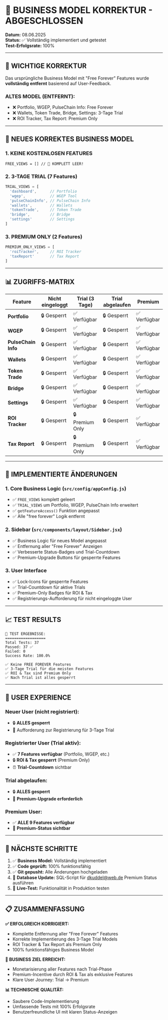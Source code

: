 # 🎯 BUSINESS MODEL KORREKTUR - ABGESCHLOSSEN

**Datum:** 08.06.2025  
**Status:** ✅ Vollständig implementiert und getestet  
**Test-Erfolgsrate:** 100%

---

## 🚨 **WICHTIGE KORREKTUR**

Das ursprüngliche Business Model mit "Free Forever" Features wurde **vollständig entfernt** basierend auf User-Feedback.

### **ALTES MODEL (ENTFERNT):**
- ❌ Portfolio, WGEP, PulseChain Info: Free Forever
- ❌ Wallets, Token Trade, Bridge, Settings: 3-Tage Trial
- ❌ ROI Tracker, Tax Report: Premium Only

---

## 🎯 **NEUES KORREKTES BUSINESS MODEL**

### **1. KEINE KOSTENLOSEN FEATURES**
```
FREE_VIEWS = [] // 🚫 KOMPLETT LEER!
```

### **2. 3-TAGE TRIAL (7 Features)**
```javascript
TRIAL_VIEWS = [
  'dashboard',      // Portfolio
  'wgep',           // WGEP Tool
  'pulseChainInfo', // PulseChain Info
  'wallets',        // Wallets
  'tokenTrade',     // Token Trade
  'bridge',         // Bridge
  'settings'        // Settings
]
```

### **3. PREMIUM ONLY (2 Features)**
```javascript
PREMIUM_ONLY_VIEWS = [
  'roiTracker',     // ROI Tracker
  'taxReport'       // Tax Report
]
```

---

## 📊 **ZUGRIFFS-MATRIX**

| Feature | Nicht eingeloggt | Trial (3 Tage) | Trial abgelaufen | Premium |
|---------|------------------|-----------------|------------------|---------|
| **Portfolio** | 🔒 Gesperrt | ✅ Verfügbar | 🔒 Gesperrt | ✅ Verfügbar |
| **WGEP** | 🔒 Gesperrt | ✅ Verfügbar | 🔒 Gesperrt | ✅ Verfügbar |
| **PulseChain Info** | 🔒 Gesperrt | ✅ Verfügbar | 🔒 Gesperrt | ✅ Verfügbar |
| **Wallets** | 🔒 Gesperrt | ✅ Verfügbar | 🔒 Gesperrt | ✅ Verfügbar |
| **Token Trade** | 🔒 Gesperrt | ✅ Verfügbar | 🔒 Gesperrt | ✅ Verfügbar |
| **Bridge** | 🔒 Gesperrt | ✅ Verfügbar | 🔒 Gesperrt | ✅ Verfügbar |
| **Settings** | 🔒 Gesperrt | ✅ Verfügbar | 🔒 Gesperrt | ✅ Verfügbar |
| **ROI Tracker** | 🔒 Gesperrt | 🔒 Premium Only | 🔒 Gesperrt | ✅ Verfügbar |
| **Tax Report** | 🔒 Gesperrt | 🔒 Premium Only | 🔒 Gesperrt | ✅ Verfügbar |

---

## 🔧 **IMPLEMENTIERTE ÄNDERUNGEN**

### **1. Core Business Logic (`src/config/appConfig.js`)**
- ✅ `FREE_VIEWS` komplett geleert
- ✅ `TRIAL_VIEWS` um Portfolio, WGEP, PulseChain Info erweitert
- ✅ `getFeatureAccess()` Funktion angepasst
- ✅ Alle "free forever" Logik entfernt

### **2. Sidebar (`src/components/layout/Sidebar.jsx`)**
- ✅ Business Logic für neues Model angepasst
- ✅ Entfernung aller "Free Forever" Anzeigen
- ✅ Verbesserte Status-Badges und Trial-Countdown
- ✅ Premium-Upgrade Buttons für gesperrte Features

### **3. User Interface**
- ✅ Lock-Icons für gesperrte Features
- ✅ Trial-Countdown für aktive Trials
- ✅ Premium-Only Badges für ROI & Tax
- ✅ Registrierungs-Aufforderung für nicht eingeloggte User

---

## 📈 **TEST RESULTS**

```
🧪 TEST ERGEBNISSE:
==================
Total Tests: 37
Passed: 37 ✅
Failed: 0
Success Rate: 100.0%

✅ Keine FREE FOREVER Features
✅ 3-Tage Trial für die meisten Features  
✅ ROI & Tax sind Premium Only
✅ Nach Trial ist alles gesperrt
```

---

## 🎯 **USER EXPERIENCE**

### **Neuer User (nicht registriert):**
- 🔒 **ALLES gesperrt**
- 📝 Aufforderung zur Registrierung für 3-Tage Trial

### **Registrierter User (Trial aktiv):**
- ✅ **7 Features verfügbar** (Portfolio, WGEP, etc.)
- 🔒 **ROI & Tax gesperrt** (Premium Only)
- ⏰ **Trial-Countdown** sichtbar

### **Trial abgelaufen:**
- 🔒 **ALLES gesperrt**
- 💎 **Premium-Upgrade erforderlich**

### **Premium User:**
- ✅ **ALLE 9 Features verfügbar**
- 👑 **Premium-Status sichtbar**

---

## 🚀 **NÄCHSTE SCHRITTE**

1. ✅ **Business Model:** Vollständig implementiert
2. ✅ **Code geprüft:** 100% funktionsfähig  
3. ✅ **Git gepusht:** Alle Änderungen hochgeladen
4. 🔄 **Database Update:** SQL-Script für dkuddel@web.de Premium Status ausführen
5. 🔄 **Live-Test:** Funktionalität in Produktion testen

---

## 📋 **ZUSAMMENFASSUNG**

**✅ ERFOLGREICH KORRIGIERT:**
- Komplette Entfernung aller "Free Forever" Features
- Korrekte Implementierung des 3-Tage Trial Models
- ROI Tracker & Tax Report als Premium Only
- 100% funktionsfähiges Business Model

**🎯 BUSINESS ZIEL ERREICHT:**
- Monetarisierung aller Features nach Trial-Phase
- Premium-Incentive durch ROI & Tax als exklusive Features
- Klare User Journey: Trial → Premium

**📊 TECHNISCHE QUALITÄT:**
- Saubere Code-Implementierung
- Umfassende Tests mit 100% Erfolgsrate
- Benutzerfreundliche UI mit klaren Status-Anzeigen 